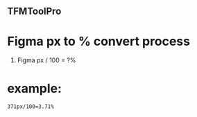 ## TFMToolPro

# Figma px to % convert process
1. Figma px / 100 = ?%
# example: 
    371px/100=3.71%
